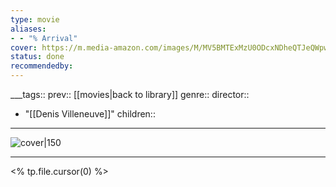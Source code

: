 ```yaml
---
type: movie
aliases:
- - "% Arrival"
cover: https://m.media-amazon.com/images/M/MV5BMTExMzU0ODcxNDheQTJeQWpwZ15BbWU4MDE1OTI4MzAy._V1_SX300.jpg
status: done
recommendedby:
---
```

___tags:: prev:: [[movies|back to library]]
genre::
director:: 
  - "[[Denis Villeneuve]]"
children::
___
![cover|150](https://m.media-amazon.com/images/M/MV5BMTExMzU0ODcxNDheQTJeQWpwZ15BbWU4MDE1OTI4MzAy._V1_SX300.jpg)
___
<% tp.file.cursor(0) %>
